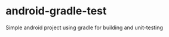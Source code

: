 android-gradle-test
===================

Simple android project using gradle for building and unit-testing
